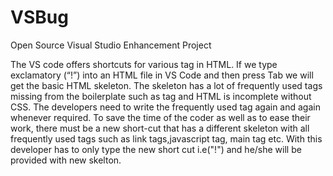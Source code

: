 # VSBug
Open Source Visual Studio Enhancement Project

The VS code offers shortcuts for various tag in HTML. If we type exclamatory (“!”) into an HTML file in VS Code and then press Tab we will get the basic HTML skeleton. The skeleton has a lot of frequently used tags missing from the boilerplate such as <link> tag and HTML is incomplete without CSS. The developers need to write the frequently used tag again and again whenever required. To save the time of the coder as well as to ease their work, there must be a new short-cut that has a different skeleton with all frequently used tags such as link tags,javascript tag, main tag etc. With this developer has to only type the new short cut i.e("!") and he/she will be provided with new skelton.

